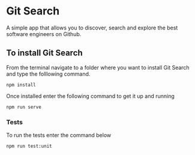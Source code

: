 # Git Search

A simple app that allows you to discover, search and explore the best software engineers on Github.

## To install Git Search

From the terminal navigate to a folder where you want to install Git Search and type the folllowing command.

```
npm install
```

Once installed enter the following command to get it up and running
```
npm run serve
```

### Tests
To run the tests enter the command below
```
npm run test:unit
```


